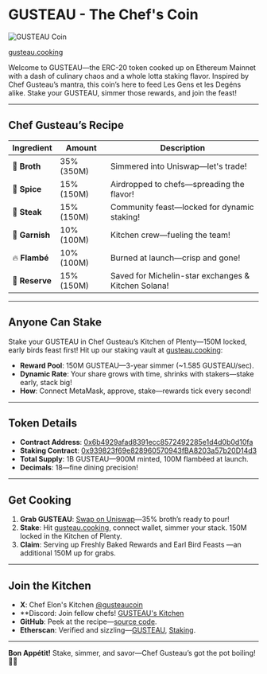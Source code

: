 # GUSTEAU - The Chef's Coin

![GUSTEAU Coin](https://chef-gusteau.github.io/testing-gus/gus-cake3-sm.png)

[gusteau.cooking](https://gusteau.cooking)

Welcome to GUSTEAU—the ERC-20 token cooked up on Ethereum Mainnet with a dash of culinary chaos and a whole lotta staking flavor. Inspired by Chef Gusteau’s mantra, this coin’s here to feed Les Gens et les Degéns alike. Stake your GUSTEAU, simmer those rewards, and join the feast!

---

## Chef Gusteau’s Recipe


| Ingredient       | Amount       | Description                                      |
|------------------|--------------|--------------------------------------------------|
| 🍲 **Broth**     | 35% (350M)   | Simmered into Uniswap—let's trade!              |
| 🥄 **Spice**     | 15% (150M)   | Airdropped to chefs—spreading the flavor!       |
| 🍖 **Steak**     | 15% (150M)   | Community feast—locked for dynamic staking!     |
| 🧀 **Garnish**   | 10% (100M)   | Kitchen crew—fueling the team!                  |
| 🔥 **Flambé**    | 10% (100M)   | Burned at launch—crisp and gone!                |
| 🍾 **Reserve**   | 15% (150M)   | Saved for Michelin-star exchanges & Kitchen Solana!|

---

## Anyone Can Stake
Stake your GUSTEAU in Chef Gusteau’s Kitchen of Plenty—150M locked, early birds feast first! Hit up our staking vault at [gusteau.cooking](https://gusteau-coin.com):
- **Reward Pool**: 150M GUSTEAU—3-year simmer (~1.585 GUSTEAU/sec).
- **Dynamic Rate**: Your share grows with time, shrinks with stakers—stake early, stack big!
- **How**: Connect MetaMask, approve, stake—rewards tick every second!

---

## Token Details
- **Contract Address**: [0x6b4929afad8391ecc8572492285e1d4d0b0d10fa](https://etherscan.io/token/0x6b4929afad8391ecc8572492285e1d4d0b0d10fa)
- **Staking Contract**: [0x939823f69e828960570943fBA8203a57b20D14d3](https://etherscan.io/address/0x939823f69e828960570943fBA8203a57b20D14d3)
- **Total Supply**: 1B GUSTEAU—900M minted, 100M flambéed at launch.
- **Decimals**: 18—fine dining precision!

---

## Get Cooking
1. **Grab GUSTEAU**: [Swap on Uniswap](https://app.uniswap.org/swap?inputCurrency=ETH&outputCurrency=0x6b4929afad8391ecc8572492285e1d4d0b0d10fa)—35% broth’s ready to pour!
2. **Stake**: Hit [gusteau.cooking](gusteau.cooking), connect wallet, simmer your stack. 150M locked in the Kitchen of Plenty.
3. **Claim**: Serving up Freshly Baked Rewards and Earl Bird Feasts —an additional 150M up for grabs.

---

## Join the Kitchen
- **X**: Chef Elon's Kitchen [@gusteaucoin](https://x.com/gusteaucoin)
- **Discord: Join fellow chefs! [GUSTEAU's Kitchen](https://discord.gg/vSxnzmC6) 
- **GitHub**: Peek at the recipe—[source code](https://github.com/chef-gusteau/gusteau-coin).
- **Etherscan**: Verified and sizzling—[GUSTEAU](https://etherscan.io/address/0x6b4929afad8391ecc8572492285e1d4d0b0d10fa), [Staking](https://etherscan.io/address/0x939823f69e828960570943fBA8203a57b20D14d3).

---

**Bon Appétit!** Stake, simmer, and savor—Chef Gusteau’s got the pot boiling! 👨‍🍳
